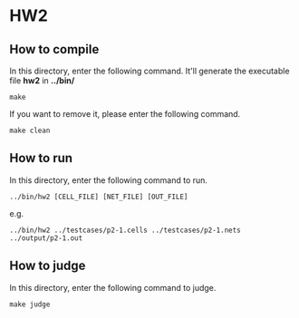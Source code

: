 # HW2

## How to compile

In this directory, enter the following command. It'll generate the executable file **hw2** in **../bin/**

```shell
make
```

If you want to remove it, please enter the following command.

```shell
make clean
```

## How to run

In this directory, enter the following command to run.

```shell
../bin/hw2 [CELL_FILE] [NET_FILE] [OUT_FILE]
```

e.g.

```shell
../bin/hw2 ../testcases/p2-1.cells ../testcases/p2-1.nets ../output/p2-1.out
```

## How to judge

In this directory, enter the following command to judge.

```shell
make judge
```
